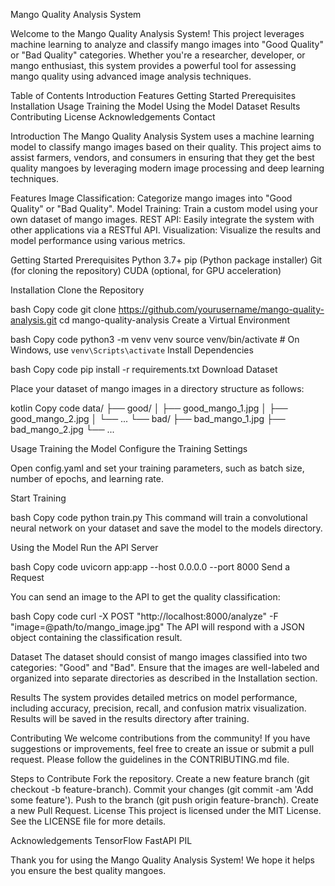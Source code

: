 Mango Quality Analysis System

Welcome to the Mango Quality Analysis System! This project leverages machine learning to analyze and classify mango images into "Good Quality" or "Bad Quality" categories. Whether you're a researcher, developer, or mango enthusiast, this system provides a powerful tool for assessing mango quality using advanced image analysis techniques.

Table of Contents
Introduction
Features
Getting Started
Prerequisites
Installation
Usage
Training the Model
Using the Model
Dataset
Results
Contributing
License
Acknowledgements
Contact

Introduction
The Mango Quality Analysis System uses a machine learning model to classify mango images based on their quality. This project aims to assist farmers, vendors, and consumers in ensuring that they get the best quality mangoes by leveraging modern image processing and deep learning techniques.

Features
Image Classification: Categorize mango images into "Good Quality" or "Bad Quality".
Model Training: Train a custom model using your own dataset of mango images.
REST API: Easily integrate the system with other applications via a RESTful API.
Visualization: Visualize the results and model performance using various metrics.

Getting Started
Prerequisites
Python 3.7+
pip (Python package installer)
Git (for cloning the repository)
CUDA (optional, for GPU acceleration)

Installation
Clone the Repository

bash
Copy code
git clone https://github.com/yourusername/mango-quality-analysis.git
cd mango-quality-analysis
Create a Virtual Environment

bash
Copy code
python3 -m venv venv
source venv/bin/activate  # On Windows, use `venv\Scripts\activate`
Install Dependencies

bash
Copy code
pip install -r requirements.txt
Download Dataset

Place your dataset of mango images in a directory structure as follows:

kotlin
Copy code
data/
├── good/
│   ├── good_mango_1.jpg
│   ├── good_mango_2.jpg
│   └── ...
└── bad/
    ├── bad_mango_1.jpg
    ├── bad_mango_2.jpg
    └── ...
    
Usage
Training the Model
Configure the Training Settings

Open config.yaml and set your training parameters, such as batch size, number of epochs, and learning rate.

Start Training

bash
Copy code
python train.py
This command will train a convolutional neural network on your dataset and save the model to the models directory.

Using the Model
Run the API Server

bash
Copy code
uvicorn app:app --host 0.0.0.0 --port 8000
Send a Request

You can send an image to the API to get the quality classification:

bash
Copy code
curl -X POST "http://localhost:8000/analyze" -F "image=@path/to/mango_image.jpg"
The API will respond with a JSON object containing the classification result.

Dataset
The dataset should consist of mango images classified into two categories: "Good" and "Bad". Ensure that the images are well-labeled and organized into separate directories as described in the Installation section.

Results
The system provides detailed metrics on model performance, including accuracy, precision, recall, and confusion matrix visualization. Results will be saved in the results directory after training.

Contributing
We welcome contributions from the community! If you have suggestions or improvements, feel free to create an issue or submit a pull request. Please follow the guidelines in the CONTRIBUTING.md file.

Steps to Contribute
Fork the repository.
Create a new feature branch (git checkout -b feature-branch).
Commit your changes (git commit -am 'Add some feature').
Push to the branch (git push origin feature-branch).
Create a new Pull Request.
License
This project is licensed under the MIT License. See the LICENSE file for more details.

Acknowledgements
TensorFlow
FastAPI
PIL

Thank you for using the Mango Quality Analysis System! We hope it helps you ensure the best quality mangoes.
